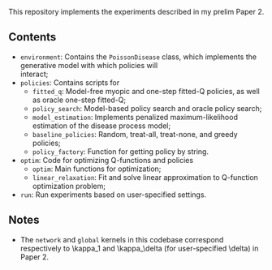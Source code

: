 This repository implements the experiments described in my prelim Paper 2. 


## Contents

- `environment`: Contains the `PoissonDisease` class, which implements the generative model with which policies will  
interact; 
- `policies`: Contains scripts for
    - `fitted_q`: Model-free myopic and one-step fitted-Q policies, as well as oracle one-step fitted-Q; 
    - `policy_search`: Model-based policy search and oracle policy search;
    - `model_estimation`: Implements penalized maximum-likelihood estimation of the disease process model; 
    - `baseline_policies`: Random, treat-all, treat-none, and greedy policies; 
    - `policy_factory`: Function for getting policy by string.
- `optim`: Code for optimizing Q-functions and policies  
    - `optim`: Main functions for optimization; 
    - `linear_relaxation`: Fit and solve linear approximation to Q-function optimization problem;
- `run`: Run experiments based on user-specified settings.  

## Notes

- The `network` and `global` kernels in this codebase correspond respectively to \kappa_1 and \kappa_\delta 
(for user-specified \delta) in Paper 2.

